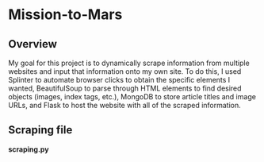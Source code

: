 # Mission-to-Mars

## Overview
My goal for this project is to dynamically scrape information from multiple websites and input that information onto my own site. To do this, I used Splinter to automate browser clicks to obtain the specific elements I wanted, BeautifulSoup to parse through HTML elements to find desired objects (images, index tags, etc.), MongoDB to store article titles and image URLs,  and Flask to host the website with all of the scraped information.

## Scraping file

**scraping.py**

